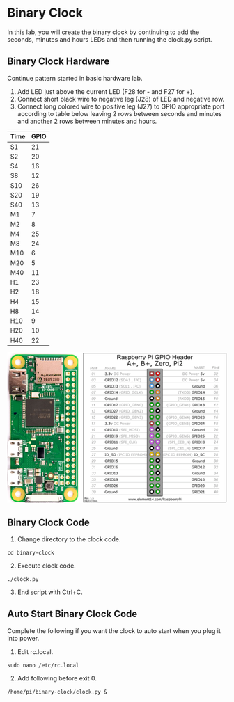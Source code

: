 # Binary Clock

In this lab, you will create the binary clock by continuing to add the seconds, minutes and hours LEDs and then running the clock.py script.

## Binary Clock Hardware

Continue pattern started in basic hardware lab.

1. Add LED just above the current LED (F28 for - and F27 for +).
2. Connect short black wire to negative leg (J28) of LED and negative row.
3. Connect long colored wire to positive leg (J27) to GPIO appropriate port according to table below leaving 2 rows between seconds and minutes and another 2 rows between minutes and hours.

| Time | GPIO |
| -----|----- |
| S1   | 21   |
| S2   | 20   |
| S4   | 16   |
| S8   | 12   |
| S10  | 26   |
| S20  | 19   |
| S40  | 13   |
| M1   | 7    |
| M2   | 8    |
| M4   | 25   |
| M8   | 24   |
| M10  | 6    |
| M20  | 5    |
| M40  | 11   |
| H1   | 23   |
| H2   | 18   |
| H4   | 15   |
| H8   | 14   |
| H10  | 9    |
| H20  | 10   |
| H40  | 22   |

![Chart](images/chart.png "Chart")

## Binary Clock Code

<!--
1. Get the clock code.
```
git clone https://github.com/cjudd/binary-clock.git
```
-->
1. Change directory to the clock code.
```
cd binary-clock
```
2. Execute clock code.
```
./clock.py
```
3. End script with Ctrl+C. 

## Auto Start Binary Clock Code

Complete the following if you want the clock to auto start when you plug it into power.

1. Edit rc.local.
```
sudo nano /etc/rc.local
```
2. Add following before exit 0.
```
/home/pi/binary-clock/clock.py &
```


